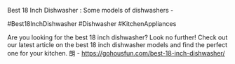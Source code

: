 Best 18 Inch Dishwasher : Some models of dishwashers - 

#Best18InchDishwasher #Dishwasher #KitchenAppliances 

Are you looking for the best 18 inch dishwasher? Look no further! Check out our latest article on the best 18 inch dishwasher models and find the perfect one for your kitchen. 朗 - https://gohousfun.com/best-18-inch-dishwasher/
